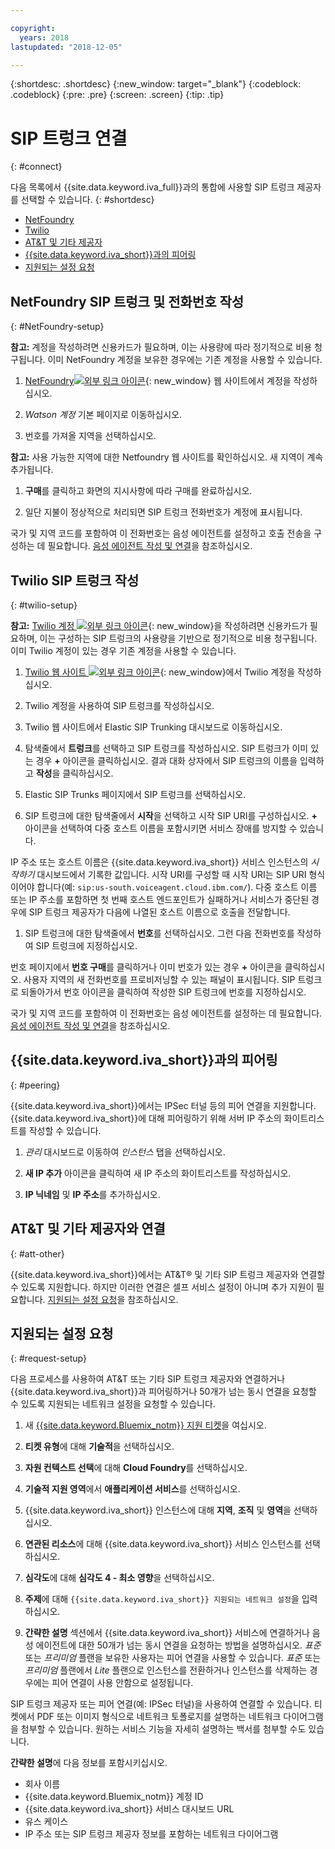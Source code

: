 ```yaml
---

copyright:
  years: 2018
lastupdated: "2018-12-05"

---
```


{:shortdesc: .shortdesc}
{:new_window: target="_blank"}
{:codeblock: .codeblock}
{:pre: .pre}
{:screen: .screen}
{:tip: .tip}


# SIP 트렁크 연결
{: #connect}

다음 목록에서 {{site.data.keyword.iva_full}}과의 통합에 사용할 SIP 트렁크 제공자를 선택할 수 있습니다.
{: #shortdesc}

* [NetFoundry](#NetFoundry-setup)
* [Twilio](#twilio-setup)
* [AT&T 및 기타 제공자](#att-other)
* [{{site.data.keyword.iva_short}}과의 피어링](#peering)
* [지원되는 설정 요청](#request-setup)

## NetFoundry SIP 트렁크 및 전화번호 작성
{: #NetFoundry-setup}

**참고:** 계정을 작성하려면 신용카드가 필요하며, 이는 사용량에 따라 정기적으로 비용 청구됩니다. 이미 NetFoundry 계정을 보유한 경우에는 기존 계정을 사용할 수 있습니다.

1. [NetFoundry![외부 링크 아이콘](../../icons/launch-glyph.svg "외부 링크 아이콘")](https://watson.netfoundry.io/watson-login){: new_window} 웹 사이트에서 계정을 작성하십시오.

1. _Watson 계정_ 기본 페이지로 이동하십시오.

1. 번호를 가져올 지역을 선택하십시오.

  **참고:** 사용 가능한 지역에 대한 Netfoundry 웹 사이트를 확인하십시오. 새 지역이 계속 추가됩니다.

1. **구매**를 클릭하고 화면의 지시사항에 따라 구매를 완료하십시오.

1. 일단 지불이 정상적으로 처리되면 SIP 트렁크 전화번호가 계정에 표시됩니다.

국가 및 지역 코드를 포함하여 이 전화번호는 음성 에이전트를 설정하고 호출 전송을 구성하는 데 필요합니다. [음성 에이전트 작성 및 연결](getting-started.html#step3)을 참조하십시오.


## Twilio SIP 트렁크 작성
{: #twilio-setup}

**참고:** [Twilio 계정 ![외부 링크 아이콘](../../icons/launch-glyph.svg "외부 링크 아이콘")](https://www.twilio.com/try-twilio){: new_window}을 작성하려면 신용카드가 필요하며, 이는 구성하는 SIP 트렁크의 사용량을 기반으로 정기적으로 비용 청구됩니다. 이미 Twilio 계정이 있는 경우 기존 계정을 사용할 수 있습니다.

  1. [Twilio 웹 사이트 ![외부 링크 아이콘](../../icons/launch-glyph.svg "외부 링크 아이콘")](https://www.twilio.com/try-twilio){: new_window}에서 Twilio 계정을 작성하십시오.

  1. Twilio 계정을 사용하여 SIP 트렁크를 작성하십시오.

  1. Twilio 웹 사이트에서 Elastic SIP Trunking 대시보드로 이동하십시오.

  1. 탐색줄에서 **트렁크**를 선택하고 SIP 트렁크를 작성하십시오. SIP 트렁크가 이미 있는 경우 **+** 아이콘을 클릭하십시오. 결과 대화 상자에서 SIP 트렁크의 이름을 입력하고 **작성**을 클릭하십시오.

  1. Elastic SIP Trunks 페이지에서 SIP 트렁크를 선택하십시오.

  1. SIP 트렁크에 대한 탐색줄에서 **시작**을 선택하고 시작 SIP URI를 구성하십시오. **+** 아이콘을 선택하여 다중 호스트 이름을 포함시키면 서비스 장애를 방지할 수 있습니다.

  IP 주소 또는 호스트 이름은 {{site.data.keyword.iva_short}} 서비스 인스턴스의 _시작하기_ 대시보드에서 기록한 값입니다. 시작 URI를 구성할 때 시작 URI는 SIP URI 형식이어야 합니다(예: `sip:us-south.voiceagent.cloud.ibm.com/`). 다중 호스트 이름 또는 IP 주소를 포함하면 첫 번째 호스트 엔드포인트가 실패하거나 서비스가 중단된 경우에 SIP 트렁크 제공자가 다음에 나열된 호스트 이름으로 호출을 전달합니다.

  1. SIP 트렁크에 대한 탐색줄에서 **번호**를 선택하십시오. 그런 다음 전화번호를 작성하여 SIP 트렁크에 지정하십시오.

  번호 페이지에서 **번호 구매**를 클릭하거나 이미 번호가 있는 경우 **+** 아이콘을 클릭하십시오. 사용자 지역의 새 전화번호를 프로비저닝할 수 있는 패널이 표시됩니다. SIP 트렁크로 되돌아가서 번호 아이콘을 클릭하여 작성한 SIP 트렁크에 번호를 지정하십시오.

  국가 및 지역 코드를 포함하여 이 전화번호는 음성 에이전트를 설정하는 데 필요합니다. [음성 에이전트 작성 및 연결](getting-started.html#step3)을 참조하십시오.

## {{site.data.keyword.iva_short}}과의 피어링
{: #peering}

{{site.data.keyword.iva_short}}에서는 IPSec 터널 등의 피어 연결을 지원합니다. {{site.data.keyword.iva_short}}에 대해 피어링하기 위해 서버 IP 주소의 화이트리스트를 작성할 수 있습니다.

1. _관리_ 대시보드로 이동하여 _인스턴스_ 탭을 선택하십시오.

1. **새 IP 추가** 아이콘을 클릭하여 새 IP 주소의 화이트리스트를 작성하십시오.

1. **IP 닉네임** 및 **IP 주소**를 추가하십시오.

## AT&T 및 기타 제공자와 연결
{: #att-other}

{{site.data.keyword.iva_short}}에서는 AT&T&reg; 및 기타 SIP 트렁크 제공자와 연결할 수 있도록 지원합니다. 하지만 이러한 연결은 셀프 서비스 설정이 아니며 추가 지원이 필요합니다. [지원되는 설정 요청](#request-setup)을 참조하십시오.

## 지원되는 설정 요청
{: #request-setup}

다음 프로세스를 사용하여 AT&T 또는 기타 SIP 트렁크 제공자와 연결하거나 {{site.data.keyword.iva_short}}과 피어링하거나 50개가 넘는 동시 연결을 요청할 수 있도록 지원되는 네트워크 설정을 요청할 수 있습니다.

1. 새 [{{site.data.keyword.Bluemix_notm}} 지원 티켓](https://cloud.ibm.com/unifiedsupport/tickets/add)을 여십시오.

1. **티켓 유형**에 대해 **기술적**을 선택하십시오.

1. **자원 컨텍스트 선택**에 대해 **Cloud Foundry**를 선택하십시오.

1. **기술적 지원 영역**에서 **애플리케이션 서비스**를 선택하십시오.

1. {{site.data.keyword.iva_short}} 인스턴스에 대해 **지역**, **조직** 및 **영역**을 선택하십시오.

1. **연관된 리소스**에 대해 {{site.data.keyword.iva_short}} 서비스 인스턴스를 선택하십시오.

1. **심각도**에 대해 **심각도 4 - 최소 영향**을 선택하십시오.

1. **주제**에 대해 `{{site.data.keyword.iva_short}} 지원되는 네트워크 설정`을 입력하십시오.

1. **간략한 설명** 섹션에서 {{site.data.keyword.iva_short}} 서비스에 연결하거나 음성 에이전트에 대한 50개가 넘는 동시 연결을 요청하는 방법을 설명하십시오. _표준_ 또는 _프리미엄_ 플랜을 보유한 사용자는 피어 연결을 사용할 수 있습니다. _표준_ 또는 _프리미엄_ 플랜에서 _Lite_ 플랜으로 인스턴스를 전환하거나 인스턴스를 삭제하는 경우에는 피어 연결이 사용 안함으로 설정됩니다.

  SIP 트렁크 제공자 또는 피어 연결(예: IPSec 터널)을 사용하여 연결할 수 있습니다. 티켓에서 PDF 또는 이미지 형식으로 네트워크 토폴로지를 설명하는 네트워크 다이어그램을 첨부할 수 있습니다. 원하는 서비스 기능을 자세히 설명하는 백서를 첨부할 수도 있습니다.

  **간략한 설명**에 다음 정보를 포함시키십시오.
  * 회사 이름
  * {{site.data.keyword.Bluemix_notm}} 계정 ID
  * {{site.data.keyword.iva_short}} 서비스 대시보드 URL
  * 유스 케이스
  * IP 주소 또는 SIP 트렁크 제공자 정보를 포함하는 네트워크 다이어그램
